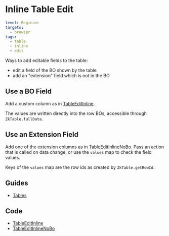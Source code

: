 # Inline Table Edit

```yaml
level: Beginner
targets:
  - browser
tags:
  - table
  - inline
  - edit
```

Ways to add editable fields to the table:

- edit a field of the BO shown by the table
- add an "extension" field which is not in the BO

## Use a BO Field

Add a custom column as in [TableEditInline](/cookbook/src/jsMain/kotlin/zakadabar/cookbook/browser/table/inline/TableEditInline.kt).

The values are written directly into the row BOs, accessible through `ZkTable.fullData`.

<div data-zk-enrich="TableEditInline"></div>

## Use an Extension Field

Add one of the extension columns as in [TableEditInlineNoBo](/cookbook/src/jsMain/kotlin/zakadabar/cookbook/browser/table/inline/TableEditInlineNoBo.kt). Pass an action that is called on data change, or use the
`values` map to check the field values.

Keys of the `values` map are the row ids as created by `ZkTable.getRowId`.

<div data-zk-enrich="TableEditInlineNoBo"></div>

## Guides

- [Tables](/doc/guides/browser/builtin/Tables.md)

## Code

- [TableEditInline](/cookbook/src/jsMain/kotlin/zakadabar/cookbook/browser/table/inline/TableEditInline.kt)
- [TableEditInlineNoBo](/cookbook/src/jsMain/kotlin/zakadabar/cookbook/browser/table/inline/TableEditInlineNoBo.kt)
